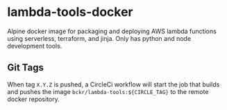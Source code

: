 # lambda-tools-docker
Alpine docker image for packaging and deploying AWS lambda functions using serverless, terraform, and jinja. Only has python and node development tools.

## Git Tags
When tag `X.Y.Z` is pushed, a CircleCi workflow will start the job that builds and pushes the image `bckr/lambda-tools:${CIRCLE_TAG}` to the remote docker repository.
